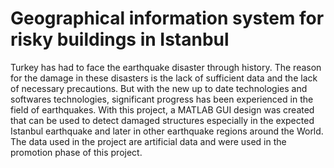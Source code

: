 # Geographical information system for risky buildings in Istanbul


Turkey has had to face the earthquake disaster through history.  The reason for the damage in these disasters is the lack of sufficient data and the lack of necessary precautions. But with the new up to date technologies and softwares technologies, significant progress has been experienced in the field of earthquakes. With this project, a MATLAB GUI design was created that can be used to detect damaged structures especially in the expected Istanbul earthquake and later in other earthquake regions around the World. The data used in the project are artificial data and were used in the promotion phase of this project.

